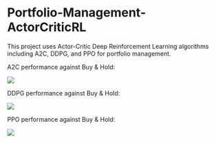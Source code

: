 # Portfolio-Management-ActorCriticRL

This project uses Actor-Critic Deep Reinforcement Learning algorithms including A2C, DDPG, and PPO for portfolio management.

A2C performance against Buy & Hold:

![](https://github.com/matinaghaei/Stock-Trading-ActorCriticRL/blob/master/plots/a2c/12_testing.png?raw=true)

DDPG performance against Buy & Hold:

![](https://github.com/matinaghaei/Stock-Trading-ActorCriticRL/blob/master/plots/ddpg/92_testing.png?raw=true)

PPO performance against Buy & Hold:

![](https://github.com/matinaghaei/Stock-Trading-ActorCriticRL/blob/master/plots/ppo/42_testing.png?raw=true)
